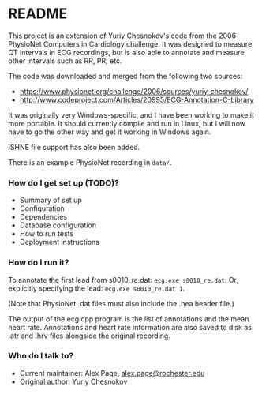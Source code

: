 # README #

This project is an extension of Yuriy Chesnokov's code from the 2006 PhysioNet Computers in Cardiology challenge.  It was designed to measure QT intervals in ECG recordings, but is also able to annotate and measure other intervals such as RR, PR, etc.

The code was downloaded and merged from the following two sources:

* https://www.physionet.org/challenge/2006/sources/yuriy-chesnokov/
* http://www.codeproject.com/Articles/20995/ECG-Annotation-C-Library

It was originally very Windows-specific, and I have been working to make it more portable.  It should currently compile and run in Linux, but I will now have to go the other way and get it working in Windows again.

ISHNE file support has also been added.

There is an example PhysioNet recording in `data/`.

### How do I get set up (TODO)? ###

* Summary of set up
* Configuration
* Dependencies
* Database configuration
* How to run tests
* Deployment instructions

### How do I run it? ###

To annotate the first lead from s0010_re.dat:
    `ecg.exe s0010_re.dat`.
Or, explicitly specifying the lead:
    `ecg.exe s0010_re.dat 1`.

(Note that PhysioNet .dat files must also include the .hea header file.)

The output of the ecg.cpp program is the list of annotations and the mean heart rate.  Annotations and heart rate information are also saved to disk as .atr and .hrv files alongside the original recording.

### Who do I talk to? ###

* Current maintainer: Alex Page, alex.page@rochester.edu
* Original author: Yuriy Chesnokov